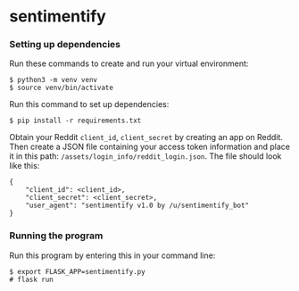 # sentimentify
### Setting up dependencies
Run these commands to create and run your virtual environment:
```
$ python3 -m venv venv
$ source venv/bin/activate
```
Run this command to set up dependencies:
```
$ pip install -r requirements.txt
```
Obtain your Reddit `client_id`, `client_secret` by creating an app on Reddit. Then create a JSON file containing your access token information and place it in this path:  `/assets/login_info/reddit_login.json`. The file should look like this:
```
{
    "client_id": <client_id>,
    "client_secret": <client_secret>,
    "user_agent": "sentimentify v1.0 by /u/sentimentify_bot"
}
```
### Running the program
Run this program by entering this in your command line:
```
$ export FLASK_APP=sentimentify.py
# flask run
```